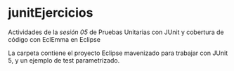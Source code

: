 # junitEjercicios

Actividades de la *sesión 05* de Pruebas Unitarias con JUnit y cobertura de código con EclEmma en Eclipse

La carpeta contiene el proyecto Eclipse mavenizado para trabajar con JUnit 5, y un ejemplo de test parametrizado.
